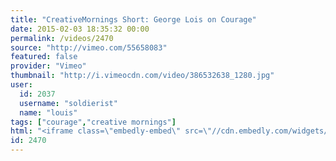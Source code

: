 ```yaml
---
title: "CreativeMornings Short: George Lois on Courage"
date: 2015-02-03 18:35:32 00:00
permalink: /videos/2470
source: "http://vimeo.com/55658083"
featured: false
provider: "Vimeo"
thumbnail: "http://i.vimeocdn.com/video/386532638_1280.jpg"
user:
  id: 2037
  username: "soldierist"
  name: "louis"
tags: ["courage","creative mornings"]
html: "<iframe class=\"embedly-embed\" src=\"//cdn.embedly.com/widgets/media.html?src=http%3A%2F%2Fplayer.vimeo.com%2Fvideo%2F55658083&wmode=transparent&src_secure=1&url=http%3A%2F%2Fvimeo.com%2F55658083&image=http%3A%2F%2Fi.vimeocdn.com%2Fvideo%2F386532638_1280.jpg&key=daaebf4d9cdd46779200162d0ca86e20&type=text%2Fhtml&schema=vimeo\" width=\"1280\" height=\"720\" scrolling=\"no\" frameborder=\"0\" allowfullscreen></iframe>"
id: 2470
---
```


